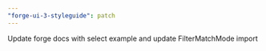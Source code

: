 ```yaml
---
"forge-ui-3-styleguide": patch
---
```


Update forge docs with select example and update FilterMatchMode import
